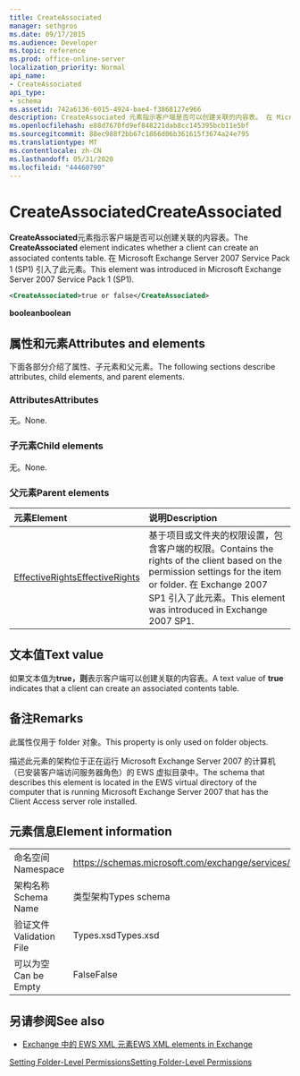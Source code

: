 ```yaml
---
title: CreateAssociated
manager: sethgros
ms.date: 09/17/2015
ms.audience: Developer
ms.topic: reference
ms.prod: office-online-server
localization_priority: Normal
api_name:
- CreateAssociated
api_type:
- schema
ms.assetid: 742a6136-6015-4924-bae4-f3868127e966
description: CreateAssociated 元素指示客户端是否可以创建关联的内容表。 在 Microsoft Exchange Server 2007 Service Pack 1 (SP1) 引入了此元素。
ms.openlocfilehash: e88d7670fd9ef848221dab8cc145395bcb11e5bf
ms.sourcegitcommit: 88ec988f2bb67c1866d06b361615f3674a24e795
ms.translationtype: MT
ms.contentlocale: zh-CN
ms.lasthandoff: 05/31/2020
ms.locfileid: "44460790"
---
```

# <a name="createassociated"></a><span data-ttu-id="55926-104">CreateAssociated</span><span class="sxs-lookup"><span data-stu-id="55926-104">CreateAssociated</span></span>

<span data-ttu-id="55926-105">**CreateAssociated**元素指示客户端是否可以创建关联的内容表。</span><span class="sxs-lookup"><span data-stu-id="55926-105">The **CreateAssociated** element indicates whether a client can create an associated contents table.</span></span> <span data-ttu-id="55926-106">在 Microsoft Exchange Server 2007 Service Pack 1 (SP1) 引入了此元素。</span><span class="sxs-lookup"><span data-stu-id="55926-106">This element was introduced in Microsoft Exchange Server 2007 Service Pack 1 (SP1).</span></span> 
  
```xml
<CreateAssociated>true or false</CreateAssociated>
```

 <span data-ttu-id="55926-107">**boolean**</span><span class="sxs-lookup"><span data-stu-id="55926-107">**boolean**</span></span>
## <a name="attributes-and-elements"></a><span data-ttu-id="55926-108">属性和元素</span><span class="sxs-lookup"><span data-stu-id="55926-108">Attributes and elements</span></span>

<span data-ttu-id="55926-109">下面各部分介绍了属性、子元素和父元素。</span><span class="sxs-lookup"><span data-stu-id="55926-109">The following sections describe attributes, child elements, and parent elements.</span></span>
  
### <a name="attributes"></a><span data-ttu-id="55926-110">Attributes</span><span class="sxs-lookup"><span data-stu-id="55926-110">Attributes</span></span>

<span data-ttu-id="55926-111">无。</span><span class="sxs-lookup"><span data-stu-id="55926-111">None.</span></span>
  
### <a name="child-elements"></a><span data-ttu-id="55926-112">子元素</span><span class="sxs-lookup"><span data-stu-id="55926-112">Child elements</span></span>

<span data-ttu-id="55926-113">无。</span><span class="sxs-lookup"><span data-stu-id="55926-113">None.</span></span>
  
### <a name="parent-elements"></a><span data-ttu-id="55926-114">父元素</span><span class="sxs-lookup"><span data-stu-id="55926-114">Parent elements</span></span>

|<span data-ttu-id="55926-115">**元素**</span><span class="sxs-lookup"><span data-stu-id="55926-115">**Element**</span></span>|<span data-ttu-id="55926-116">**说明**</span><span class="sxs-lookup"><span data-stu-id="55926-116">**Description**</span></span>|
|:-----|:-----|
|[<span data-ttu-id="55926-117">EffectiveRights</span><span class="sxs-lookup"><span data-stu-id="55926-117">EffectiveRights</span></span>](effectiverights.md) <br/> |<span data-ttu-id="55926-118">基于项目或文件夹的权限设置，包含客户端的权限。</span><span class="sxs-lookup"><span data-stu-id="55926-118">Contains the rights of the client based on the permission settings for the item or folder.</span></span> <span data-ttu-id="55926-119">在 Exchange 2007 SP1 引入了此元素。</span><span class="sxs-lookup"><span data-stu-id="55926-119">This element was introduced in Exchange 2007 SP1.</span></span>  <br/> |
   
## <a name="text-value"></a><span data-ttu-id="55926-120">文本值</span><span class="sxs-lookup"><span data-stu-id="55926-120">Text value</span></span>

<span data-ttu-id="55926-121">如果文本值为**true，则**表示客户端可以创建关联的内容表。</span><span class="sxs-lookup"><span data-stu-id="55926-121">A text value of **true** indicates that a client can create an associated contents table.</span></span> 
  
## <a name="remarks"></a><span data-ttu-id="55926-122">备注</span><span class="sxs-lookup"><span data-stu-id="55926-122">Remarks</span></span>

<span data-ttu-id="55926-123">此属性仅用于 folder 对象。</span><span class="sxs-lookup"><span data-stu-id="55926-123">This property is only used on folder objects.</span></span>
  
<span data-ttu-id="55926-124">描述此元素的架构位于正在运行 Microsoft Exchange Server 2007 的计算机（已安装客户端访问服务器角色）的 EWS 虚拟目录中。</span><span class="sxs-lookup"><span data-stu-id="55926-124">The schema that describes this element is located in the EWS virtual directory of the computer that is running Microsoft Exchange Server 2007 that has the Client Access server role installed.</span></span>
  
## <a name="element-information"></a><span data-ttu-id="55926-125">元素信息</span><span class="sxs-lookup"><span data-stu-id="55926-125">Element information</span></span>

|||
|:-----|:-----|
|<span data-ttu-id="55926-126">命名空间</span><span class="sxs-lookup"><span data-stu-id="55926-126">Namespace</span></span>  <br/> |https://schemas.microsoft.com/exchange/services/2006/types  <br/> |
|<span data-ttu-id="55926-127">架构名称</span><span class="sxs-lookup"><span data-stu-id="55926-127">Schema Name</span></span>  <br/> |<span data-ttu-id="55926-128">类型架构</span><span class="sxs-lookup"><span data-stu-id="55926-128">Types schema</span></span>  <br/> |
|<span data-ttu-id="55926-129">验证文件</span><span class="sxs-lookup"><span data-stu-id="55926-129">Validation File</span></span>  <br/> |<span data-ttu-id="55926-130">Types.xsd</span><span class="sxs-lookup"><span data-stu-id="55926-130">Types.xsd</span></span>  <br/> |
|<span data-ttu-id="55926-131">可以为空</span><span class="sxs-lookup"><span data-stu-id="55926-131">Can be Empty</span></span>  <br/> |<span data-ttu-id="55926-132">False</span><span class="sxs-lookup"><span data-stu-id="55926-132">False</span></span>  <br/> |
   
## <a name="see-also"></a><span data-ttu-id="55926-133">另请参阅</span><span class="sxs-lookup"><span data-stu-id="55926-133">See also</span></span>



- [<span data-ttu-id="55926-134">Exchange 中的 EWS XML 元素</span><span class="sxs-lookup"><span data-stu-id="55926-134">EWS XML elements in Exchange</span></span>](ews-xml-elements-in-exchange.md)


[<span data-ttu-id="55926-135">Setting Folder-Level Permissions</span><span class="sxs-lookup"><span data-stu-id="55926-135">Setting Folder-Level Permissions</span></span>](https://msdn.microsoft.com/library/c7530e86-5112-401c-b10a-9c054ae59f07%28Office.15%29.aspx)

